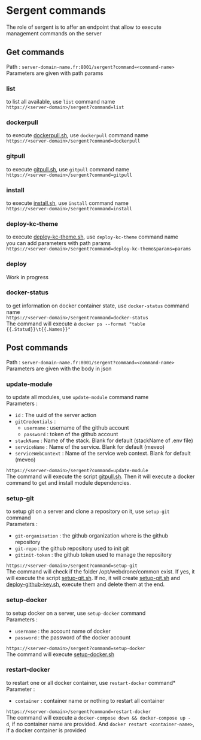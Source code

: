 # Sergent commands
The role of sergent is to affer an endpoint that allow to execute management commands on the server

## Get commands
Path : `server-domain-name.fr:8001/sergent?command=<command-name>`  
Parameters are given with path params

### list

to list all available, use `list` command name  
`https://<server-domain>/sergent?command=list`

### dockerpull

to execute [dockerpull.sh](https://github.com/webdrone-infra/infra-common/blob/main/dockerpull.sh), use `dockerpull` command name  
`https://<server-domain>/sergent?command=dockerpull`

### gitpull

to execute [gitpull.sh](https://github.com/webdrone-infra/infra-common/blob/main/gitpull.sh), use `gitpull` command name  
`https://<server-domain>/sergent?command=gitpull`

### install

to execute [install.sh](https://github.com/webdrone-infra/infra-common/blob/main/install.sh), use `install` command name  
`https://<server-domain>/sergent?command=install`

### deploy-kc-theme

to execute [deploy-kc-theme.sh](https://github.com/webdrone-infra/infra-common/blob/main/deploy-kc-theme.sh), use `deploy-kc-theme` command name  
you can add parameters with path params  
`https://<server-domain>/sergent?command=deploy-kc-theme&params=params`

### deploy

Work in progress

### docker-status

to get information on docker container state, use `docker-status` command name  
`https://<server-domain>/sergent?command=docker-status`  
The command will execute a `docker ps --format "table {{.Statud}}\t{{.Names}}"`

## Post commands
Path : `server-domain-name.fr:8001/sergent?command=<command-name>`  
Parameters are given with the body in json

### update-module

to update all modules, use `update-module` command name  
Parameters :
- `id` : The uuid of the server action
- `gitCredentials` :
    - `username` : username of the github account
    - `password` : token of the github account
- `stackName` : Name of the stack. Blank for default (stackName of .env file)
- `serviceName` : Name of the service. Blank for default (meveo)
- `serviceWebContext` : Name of the service web context. Blank for default (meveo)  

`https://<server-domain>/sergent?command=update-module`  
The command will execute the script [gitpull.sh](https://github.com/webdrone-infra/infra-common/blob/main/gitpull.sh). Then it will execute a docker command to get and install module dependencies.

### setup-git

to setup git on a server and clone a repository on it, use `setup-git` command  
Parameters :
- `git-organisation` : the github organization where is the github repository
- `git-repo` : the github repository used to init git
- `gitinit-token` : the github token used to manage the repository  

`https://<server-domain>/sergent?command=setup-git`  
The command will check if the folder /opt/webdrone/common exist. If yes, it will execute the script [setup-git.sh](https://github.com/webdrone-infra/infra-common/blob/main/setup-git.sh). If no, it will create [setup-git.sh](https://github.com/webdrone-infra/infra-common/blob/main/setup-git.sh) and [deploy-github-key.sh](https://github.com/webdrone-infra/infra-common/blob/main/deploy-github-key.sh), execute them and delete them at the end.

### setup-docker

to setup docker on a server, use `setup-docker` command  
Parameters :
- `username` : the account name of docker
- `password` : the password of the docker account  

`https://<server-domain>/sergent?command=setup-docker`  
The command will execute [setup-docker.sh](https://github.com/webdrone-infra/infra-common/blob/main/setup-docker.sh)

### restart-docker

to restart one or all docker container, use `restart-docker` command*
Parameter :
- `container` : container name or nothing to restart all container  

`https://<server-domain>/sergent?command=restart-docker`  
The command will execute a `docker-compose down && docker-compose up -d`, if no container name are provided. And `docker restart <container-name>`, if a docker container is provided